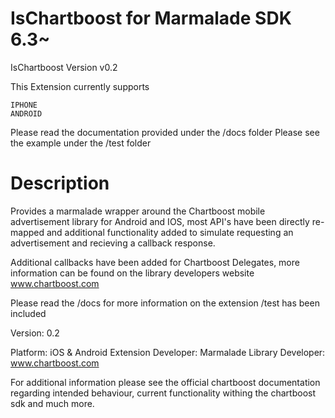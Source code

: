 IsChartboost for Marmalade SDK 6.3~
========================
IsChartboost  Version v0.2

This Extension currently supports

    IPHONE  
    ANDROID 
    
Please read the documentation provided under the /docs folder
Please see the example under the /test folder

Description
========================

Provides a marmalade wrapper around the Chartboost mobile advertisement library for Android and IOS, most API's have been directly re-mapped and additional functionality added to simulate requesting an advertisement and recieving a callback response.

Additional callbacks have been added for Chartboost Delegates, more information can be found on the library developers website www.chartboost.com

Please read the /docs for more information on the extension
/test has been included

Version: 0.2

Platform: iOS & Android
Extension Developer: Marmalade
Library Developer: www.chartboost.com


For additional information please see the official chartboost documentation
regarding intended behaviour, current functionality withing the chartboost sdk
and much more.

